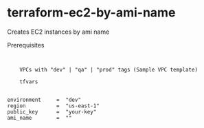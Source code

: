 # terraform-ec2-by-ami-name

Creates EC2 instances by ami name


Prerequisites
``` 
   

    VPCs with "dev" | "qa" | "prod" tags (Sample VPC template)

    tfvars
    
```    
```
environment     =  "dev"
region          =  "us-east-1"	
public_key      =  "your-key"	
ami_name        =  ""

```
